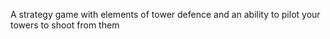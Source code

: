 A strategy game with elements of tower defence and an ability to pilot your towers to shoot from them
